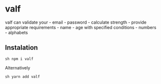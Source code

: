 # valf

valf can validate your - email - password - calculate strength - provide appropriate requirements - name - age with specified conditions - numbers - alphabets

## Instalation

`sh npm i valf `

Alternatively

`sh yarn add valf `
